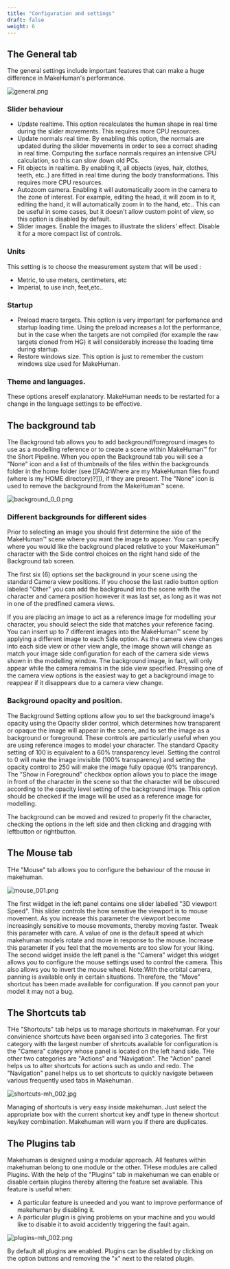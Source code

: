 ```yaml
---
title: "Configuration and settings"
draft: false
weight: 6
---
```


## The General tab

The general settings include important features that can make a huge difference in MakeHuman's performance.



![general.png](general.png)

 

### Slider behaviour

* Update realtime. This option recalculates the human shape in real time during the slider movements. This requires more CPU resources.
* Update normals real time. By enabling this option, the normals are updated during the slider movements in order to see a correct shading in real time. Computing the surface normals requires an intensive CPU calculation, so this can slow down old PCs.
* Fit objects in realtime. By enabling it, all objects (eyes, hair, clothes, teeth, etc..) are fitted in real time during the body transformations. This requires more CPU resources.
* Autozoom camera. Enabling it will automatically zoom in the camera to the zone of interest. For example, editing the head, it will zoom in to it, editing the hand, it will automatically zoom in to the hand, etc.. This can be useful in some cases, but it doesn't allow custom point of view, so this option is disabled by default.
* Slider images. Enable the images to illustrate the sliders' effect. Disable it for a more compact list of controls.

### Units

This setting is to choose the measurement system that will be used :
* Metric, to use meters, centimeters, etc
* Imperial, to use inch, feet,etc..

### Startup

* Preload macro targets. This option is very important for perfomance and startup loading time. Using the preload increases a lot the performance, but in the case when the targets are not compiled (for example the raw targets cloned from HG) it will considerably increase the loading time during startup.
* Restore windows size. This option is just to remember the custom windows size used for MakeHuman.

### Theme and languages.

These options areself explanatory. MakeHuman needs to be restarted for a change in the language settings to be effective.
 
## The background tab

The Background tab allows you to add background/foreground images to use as a modelling reference or to create a scene within MakeHuman™ for the Short Pipeline.
When you open the Background tab you will see a "None" icon and a list of thumbnails of the files within the backgrounds folder in the home folder (see [[FAQ:Where are my MakeHuman files found (where is my HOME directory)?]]), if they are present. The "None" icon is used to remove the background from the MakeHuman™ scene.

 

![background_0_0.png](background_0_0.png)



### Different backgrounds for different sides

Prior to selecting an image you should first determine the side of the MakeHuman™ scene where you want the image to appear.  You can specify where you would like the background placed relative to your MakeHuman™ character with the Side control choices on the right hand side of the Background tab screen. 
  
The first six (6) options set the background in your scene using the standard Camera view positions. If you choose the last radio button option labeled "Other" you can add the background into the scene with the character and camera position however it was last set, as long as it was not in one of the predfined camera views. 
  
If you are placing an image to act as a reference image for modelling your character, you should select the side that matches your reference facing.
You can insert up to 7 different images into the MakeHuman™ scene by applying a different image to each Side option.  As the camera view changes into each side view or other view angle, the image shown will change as match your image side configuration for each of the camera side views shown in the modelling window.  The background image, in fact, will only appear while the camera remains in the side view specified.  Pressing one of the camera view options is the easiest way to get a background image to reappear if it disappears due to a camera view change.

### Background opacity and position.

The Background Setting options allow you to set the background image's opacity using the Opacity slider control, which determines how transparent or opaque the image will appear in the scene, and to set the image as a background or foreground. These controls are particularly useful when you are using reference images to model your character.
The standard Opacity setting of 100 is equivalent to a 60% transparency level.  Setting the control to 0 will make the image invisible (100% transparency) and setting the opacity control to 250 will make the image fully opaque (0% tranparency).  
The "Show in Foreground" checkbox option allows you to place the image in front of the character in the scene so that the character will be obscured according to the opacity level setting of the background image.  This option should be checked if the image will be used as a reference image for modelling.

The background can be moved and resized to properly fit the character, checking the options in the left side and then clicking and dragging with leftbutton or rightbutton.

## The Mouse tab

THe "Mouse" tab allows you to configure the behaviour of the mouse in makehuman.



![mouse_001.png](mouse_001.png)



The first wiidget in the left panel contains one slider labelled "3D viewport Speed".  This slider controls the how sensitive the viewport is to mouse movement. As you increase this parameter the viewport become increasingly sensitive to mouse movements, thereby moving faster.  Tweak this parameter with care.  A value of one is the default speed at which makehuman models rotate and move in response to the mouse. Increase this parameter if you feel that the movements are too slow for your liking.
The second widget inside the left panel is the "Camera" widget this widget allows you to configure the mouse settings used to control the camera.  This also allows you to invert the mouse wheel.
Note:With the orbital camera, panning is available only in certain situations. Therefore, the "Move" shortcut has been made available for configuration. If you cannot pan your model it may not a bug.


## The Shortcuts tab
THe "Shortcuts" tab helps us to manage shortcuts in makehuman.
For your convinience shortcuts have been organised into 3 categories. The first category with the largest number of shrrtcuts available for configuration is the "Camera" category whose panel is located on the left hand side. THe other two categories are "Actions" and "Navigation". The "Action" panel helps us to alter shortcuts for actions such as undo and redo. The "Navigation" panel helps us to set shortcuts to quickly navigate between various frequently used tabs in Makehuman.
 


![shortcuts-mh_002.jpg](shortcuts-mh_002.jpg)



Managing of shortcuts is very easy inside makehuman. Just select the appropriate box with the current shortcut key andf type in thenew shortcut key/key combination. Makehuman will warn you if there are duplicates.


## The Plugins tab

Makehuman is designed using a modular approach. All features within makehuman belong to one module or the other. THese modules are called Plugins. With the help of the "Plugins" tab in makehuman we can enable or disable certain plugins thereby altering the feature set available.
This feature is useful when:

* A particular feature is uneeded and you want to improve performance of makehuman by disabling it.
* A particular plugin is giving problems on your machine and you would like to disable it to avoid accidently triggering the fault again.



![plugins-mh_002.png](plugins-mh_002.png)



By default all plugins are enabled. Plugins can be disabled by clicking on the option buttons and removing the "x" next to the related plugin.